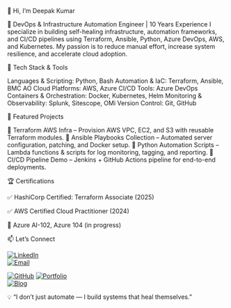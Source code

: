 👋 Hi, I’m Deepak Kumar

🚀 DevOps & Infrastructure Automation Engineer | 10 Years Experience
I specialize in building self-healing infrastructure, automation frameworks, and CI/CD pipelines using Terraform, Ansible, Python, Azure DevOps, AWS, and Kubernetes. My passion is to reduce manual effort, increase system resilience, and accelerate cloud adoption.

🔧 Tech Stack & Tools

Languages & Scripting: Python, Bash
Automation & IaC: Terraform, Ansible, BMC AO
Cloud Platforms: AWS, Azure
CI/CD Tools: Azure DevOps
Containers & Orchestration: Docker, Kubernetes, Helm
Monitoring & Observability: Splunk, Sitescope, OMi
Version Control: Git, GitHub

📌 Featured Projects

🔹 Terraform AWS Infra
 – Provision AWS VPC, EC2, and S3 with reusable Terraform modules.
🔹 Ansible Playbooks Collection
 – Automated server configuration, patching, and Docker setup.
🔹 Python Automation Scripts
 – Lambda functions & scripts for log monitoring, tagging, and reporting.
🔹 CI/CD Pipeline Demo
 – Jenkins + GitHub Actions pipeline for end-to-end deployments.

🏆 Certifications

✅ HashiCorp Certified: Terraform Associate (2025)

✅ AWS Certified Cloud Practitioner (2024)

🎯 Azure AI-102, Azure 104 (in progress)

📫 Let’s Connect

[![LinkedIn](https://img.shields.io/badge/LinkedIn-Deepak%20Kumar-blue?logo=linkedin)](https://www.linkedin.com/in/mrdeepak0)  
[![Email](https://img.shields.io/badge/Email-dpkjswl7%40gmail.com-red?logo=gmail)](mailto:dpkjswl7@gmail.com)

[![GitHub](https://img.shields.io/badge/GitHub-kumardeepakg92-black?logo=github)](https://github.com/kumardeepakg92)
[![Portfolio](https://img.shields.io/badge/Portfolio-Website-green?logo=google-chrome)](https://mrdeepak0.github.io)  
[![Blog](https://img.shields.io/badge/Blog-Hashnode-black?logo=hashnode)](https://deepakgupta0.hashnode.dev/)

💡 “I don’t just automate — I build systems that heal themselves.”
